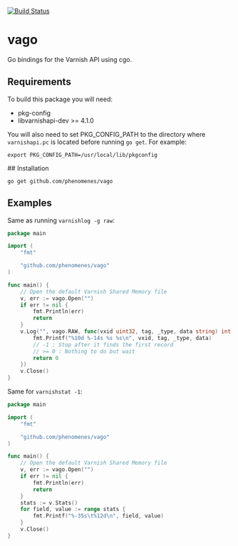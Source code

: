 [![Build Status](https://travis-ci.org/phenomenes/vago.svg?branch=master)](https://travis-ci.org/phenomenes/vago)

# vago
Go bindings for the Varnish API using cgo.

## Requirements
To build this package you will need:
- pkg-config
- libvarnishapi-dev >= 4.1.0

You will also need to set PKG_CONFIG_PATH to the directory where `varnishapi.pc`
is located before running `go get`. For example:
```
export PKG_CONFIG_PATH=/usr/local/lib/pkgconfig
```

## Installation
```
go get github.com/phenomenes/vago
```

## Examples

Same as running `varnishlog -g raw`:
```go
package main

import (
	"fmt"

	"github.com/phenomenes/vago"
)

func main() {
	// Open the default Varnish Shared Memory file
	v, err := vago.Open("")
	if err != nil {
		fmt.Println(err)
		return
	}
	v.Log("", vago.RAW, func(vxid uint32, tag, _type, data string) int {
		fmt.Printf("%10d %-14s %s %s\n", vxid, tag, _type, data)
		// -1 : Stop after it finds the first record
		// >= 0 : Nothing to do but wait
		return 0
	})
	v.Close()
}
```

Same for `varnishstat -1`:
```go
package main

import (
	"fmt"

	"github.com/phenomenes/vago"
)

func main() {
	// Open the default Varnish Shared Memory file
	v, err := vago.Open("")
	if err != nil {
		fmt.Println(err)
		return
	}
	stats := v.Stats()
	for field, value := range stats {
		fmt.Printf("%-35s\t%12d\n", field, value)
	}
	v.Close()
}
```
